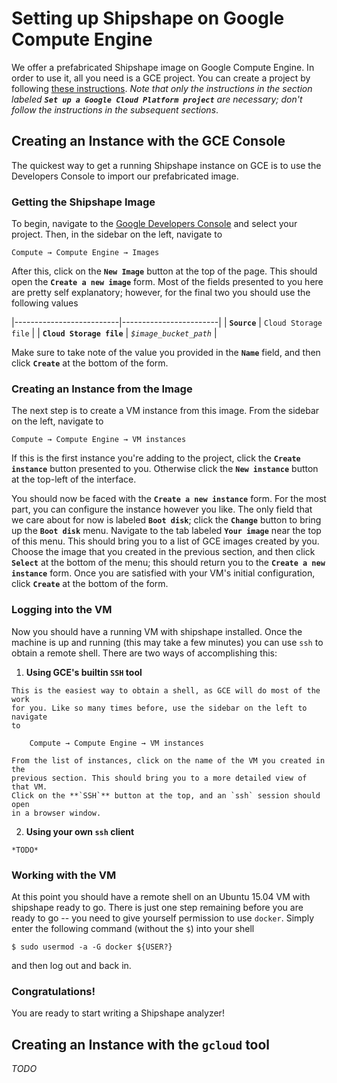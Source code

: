 <!--
// Copyright 2014 Google Inc. All rights reserved.
//
// Licensed under the Apache License, Version 2.0 (the "License");
// you may not use this file except in compliance with the License.
// You may obtain a copy of the License at
//
//   http://www.apache.org/licenses/LICENSE-2.0
//
// Unless required by applicable law or agreed to in writing, software
// distributed under the License is distributed on an "AS IS" BASIS,
// WITHOUT WARRANTIES OR CONDITIONS OF ANY KIND, either express or implied.
// See the License for the specific language governing permissions and
// limitations under the License.
-->

<head>
  <!-- Ensure the Unicode → symbol renders correctly -->
  <meta charset="UTF-8">
</head>

# Setting up Shipshape on Google Compute Engine

We offer a prefabricated Shipshape image on Google Compute Engine. In order to
use it, all you need is a GCE project. You can create a project by following
[these instructions][1]. *Note that only the instructions in the section labeled
**`Set up a Google Cloud Platform project`** are necessary; don't follow the
instructions in the subsequent sections*.

## Creating an Instance with the GCE Console

The quickest way to get a running Shipshape instance on GCE is to use the
Developers Console to import our prefabricated image.

### Getting the Shipshape Image

To begin, navigate to the [Google Developers Console][2] and select
your project. Then, in the sidebar on the left, navigate to

    Compute → Compute Engine → Images

After this, click on the **`New Image`** button at the top of the page. This
should open the **`Create a new image`** form. Most of the fields presented to
you here are pretty self explanatory; however, for the final two you should use
the following values

|--------------------------|------------------------|
| **`Source`**             | `Cloud Storage file`   |
| **`Cloud Storage file`** | *`$image_bucket_path`* |

Make sure to take note of the value you provided in the **`Name`** field, and
then click **`Create`** at the bottom of the form.

### Creating an Instance from the Image

The next step is to create a VM instance from this image. From the sidebar on
the left, navigate to

    Compute → Compute Engine → VM instances

If this is the first instance you're adding to the project, click the **`Create
instance`** button presented to you. Otherwise click the **`New instance`**
button at the top-left of the interface.

You should now be faced with the **`Create a new instance`** form. For the most
part, you can configure the instance however you like. The only field that we
care about for now is labeled **`Boot disk`**; click the **`Change`** button to
bring up the **`Boot disk`** menu. Navigate to the tab labeled **`Your image`**
near the top of this menu. This should bring you to a list of GCE images
created by you. Choose the image that you created in the previous section, and
then click **`Select`** at the bottom of the menu; this should return you to the
**`Create a new instance`** form. Once you are satisfied with your VM's initial
configuration, click **`Create`** at the bottom of the form.

### Logging into the VM

Now you should have a running VM with shipshape installed. Once the machine is
up and running (this may take a few minutes) you can use `ssh` to obtain a
remote shell. There are two ways of accomplishing this:

  1. **Using GCE's builtin `SSH` tool**

    This is the easiest way to obtain a shell, as GCE will do most of the work
    for you. Like so many times before, use the sidebar on the left to navigate
    to

        Compute → Compute Engine → VM instances

    From the list of instances, click on the name of the VM you created in the
    previous section. This should bring you to a more detailed view of that VM.
    Click on the **`SSH`** button at the top, and an `ssh` session should open
    in a browser window.

  2. **Using your own `ssh` client**

    *TODO*

### Working with the VM

At this point you should have a remote shell on an Ubuntu 15.04 VM with
shipshape ready to go. There is just one step remaining before you are ready to
go -- you need to give yourself permission to use `docker`. Simply enter the
following command (without the `$`) into your shell

    $ sudo usermod -a -G docker ${USER?}

and then log out and back in.

### Congratulations!

You are ready to start writing a Shipshape analyzer!

## Creating an Instance with the `gcloud` tool

*TODO*
 
  [1]: https://cloud.google.com/compute/docs/linux-quickstart#set_up_a_google_cloud_platform_project
  [2]: https://console.developers.google.com
